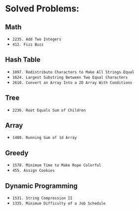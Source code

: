 # Solved Problems:

## Math
- `2235. Add Two Integers`
- `412. Fizz Buzz`

## Hash Table
- `1897. Redistribute Characters to Make All Strings Equal`
- `1624. Largest Substring Between Two Equal Characters`
- `2610. Convert an Array Into a 2D Array With Conditions`

## Tree
- `2236. Root Equals Sum of Children`

## Array
- `1480. Running Sum of 1d Array`

## Greedy
- `1578. Minimum Time to Make Rope Colorful`
- `455. Assign Cookies`

## Dynamic Programming
- `1531. String Compression II`
- `1335. Minimum Difficulty of a Job Schedule`
